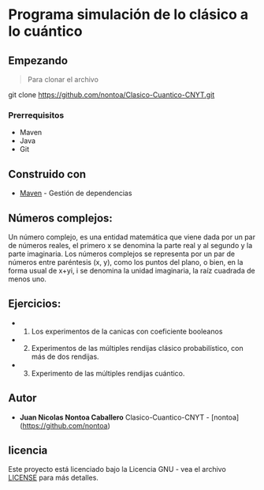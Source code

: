 # Programa simulación de lo clásico a lo cuántico


## Empezando

>Para clonar el archivo 

git clone https://github.com/nontoa/Clasico-Cuantico-CNYT.git
>
### Prerrequisitos
* Maven
* Java
* Git


## Construido con

* [Maven](https://maven.apache.org/) - Gestión de dependencias


## Números complejos:

Un número complejo, es una entidad matemática que viene dada por un par de números reales, el primero x se denomina la parte real y al segundo y la parte imaginaria. Los números complejos se representa por un par de números entre paréntesis (x, y), como los puntos del plano, o bien, en la forma usual de x+yi, i se denomina la unidad imaginaria, la raíz cuadrada de menos uno.

## Ejercicios:

* 1. Los experimentos de la canicas con coeficiente booleanos
* 2. Experimentos de las múltiples rendijas clásico probabilístico, con más de dos rendijas.
* 3. Experimento de las múltiples rendijas cuántico.

## Autor


* **Juan Nicolas Nontoa Caballero**  Clasico-Cuantico-CNYT - [nontoa] (https://github.com/nontoa)

## licencia

Este proyecto está licenciado bajo la Licencia GNU - vea el archivo [LICENSE](LICENSE) para más detalles.
